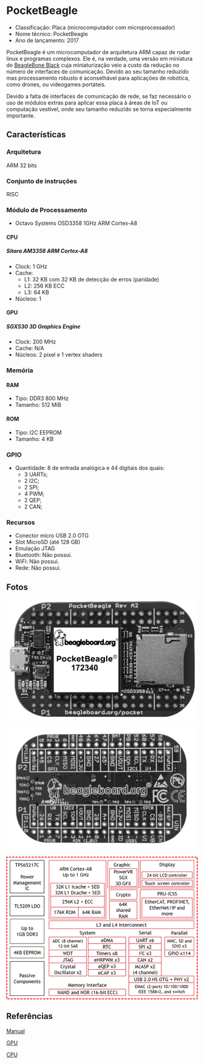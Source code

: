 # PocketBeagle

- Classificação: Placa (microcomputador com microprocessador)
- Nome técnico: PocketBeagle
- Ano de lançamento: 2017

PocketBeagle é um microcomputador de arquitetura ARM capaz de rodar linux e programas complexos. Ele é, na verdade, uma versão em miniatura do [BeagleBone Black](BeagleBone_Black.md) cuja miniaturização veio a custo da redução no número de interfaces de comunicação. Devido ao seu tamanho reduzido mas processamento robusto é aconselhável para aplicações de robótica, como drones, ou videogames portáteis.

Devido a falta de interfaces de comunicação de rede, se faz necessário o uso de módulos extras para aplicar essa placa à áreas de IoT ou computação vestível, onde seu tamanho reduzido se torna especialmente importante.

## Características

### Arquitetura

ARM 32 bits

### Conjunto de instruções

RISC

### Módulo de Processamento

- Octavo Systems OSD3358 1GHz ARM Cortex-A8

#### CPU

##### Sitara AM3358 ARM Cortex-A8

- Clock: 1 GHz
- Cache:
  - L1: 32 KB com 32 KB de detecção de erros (paridade)
  - L2: 256 KB ECC
  - L3: 64 KB
- Núcleos: 1

#### GPU

##### SGX530 3D Graphics Engine

- Clock: 200 MHz
- Cache: N/A
- Núcleos: 2 pixel e 1 vertex shaders

### Memória

#### RAM

- Tipo: DDR3 800 MHz
- Tamanho: 512 MiB

#### ROM

- Tipo: I2C EEPROM
- Tamanho: 4 KB

### GPIO

- Quantidade: 8 de entrada analógica e 44 digitais dos quais:
  - 3 UARTs;
  - 2 I2C;
  - 2 SPI;
  - 4 PWM;
  - 2 QEP;
  - 2 CAN;

### Recursos

- Conector micro USB 2.0 OTG
- Slot MicroSD (até 128 GB)
- Emulação JTAG
- Bluetooth: Não possui.
- WiFi: Não possui.
- Rede:  Não possui.

## Fotos

![Board Front](imgs/PocketBeagle_Front_BW.jpg)

![Board Back](imgs/PocketBeagle_Back_BW.jpg)

![CPU Module blocks](imgs/PocketBeagle_cpublock.png)

## Referências

[Manual](https://github.com/beagleboard/pocketbeagle/wiki/System-Reference-Manual)

[GPU](https://en.wikipedia.org/wiki/PowerVR#Series5_(SGX))

[CPU](https://www.ti.com/lit/ds/symlink/am3358.pdf?ts=1600798333233&ref_url=https%253A%252F%252Fwww.ti.com%252Fproduct%252FAM3358)

